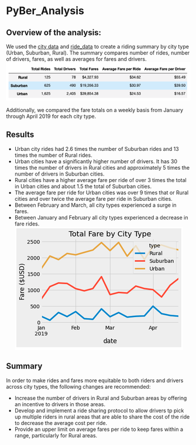 # PyBer_Analysis

## Overview of the analysis:
We used the [city data](Resources/city_data.csv) and [ride_data](Resources/ride_data.csv) to create a riding summary by city type (Urban, Suburban, Rural). The summary compares number of rides, number of drivers, fares, as well as averages for fares and drivers.
![pyber_summary.png](Resources/pyber_summary.png) 

Additionally, we compared the fare totals on a weekly basis from January through April 2019 for each city type. 

## Results
- Urban city rides had 2.6 times the number of Suburban rides and 13 times the number of Rural rides.
- Urban cities have a significantly higher number of drivers. It has 30 times the number of drivers in Rural cities and approximately 5 times the number of drivers in Suburban cities.
- Rural cities have a higher average fare per ride of over 3 times the total in Urban cities and about 1.5 the total of Suburban cities. 
- The average fare per ride for Urban cities was over 9 times that or Rural cities and over twice the average fare per ride in Suburban cities. 
- Between February and March, all city types experienced a surge in fares.
- Between January and February all city types experienced a decrease in fare rides. 
![total_fare_by_type.png](Resources/total_fare_by_type.png)

## Summary
In order to make rides and fares more equitable to both riders and drivers across city types, the following changes are recommended:
- Increase the number of drivers in Rural and Suburban areas by offering an incentive to drivers in those areas.
- Develop and implement a ride sharing protocol to allow drivers tp pick up multiple riders in rural areas that are able to share the cost of the ride to decrease the average cost per ride.
- Provide an upper limit on average fares per ride to keep fares within a range, particularly for Rural areas. 
